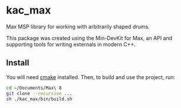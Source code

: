 # kac_max

Max MSP library for working with arbitrarily shaped drums.

This package was created using the Min-DevKit for Max, an API and supporting tools for writing externals in modern C++.

## Install

You will need [cmake](https://formulae.brew.sh/formula/cmake) installed. Then, to build and use the project, run:

```bash
cd ~/Documents/Max\ 8
git clone --recursive ...
sh ./kac_max/bin/build.sh
```